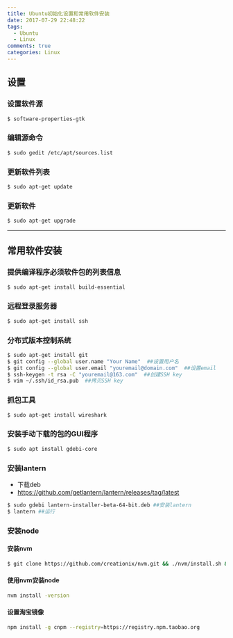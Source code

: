 ```yaml
---
title: Ubuntu初始化设置和常用软件安装
date: 2017-07-29 22:48:22
tags:
  - Ubuntu
  - Linux
comments: true
categories: Linux
---
```

## 设置
### 设置软件源
``` bash
$ software-properties-gtk
```
<!--more-->

### 编辑源命令
``` bash
$ sudo gedit /etc/apt/sources.list
```

### 更新软件列表
```bash
$ sudo apt-get update  
```
### 更新软件
```bash
$ sudo apt-get upgrade  
```

***

## 常用软件安装

### 提供编译程序必须软件包的列表信息
```bash
$ sudo apt-get install build-essential  
```

### 远程登录服务器
```bash
$ sudo apt-get install ssh 
```

### 分布式版本控制系统
```bash
$ sudo apt-get install git 
$ git config --global user.name "Your Name"  ##设置用户名
$ git config --global user.email "youremail@domain.com"  ##设置email
$ ssh-keygen -t rsa -C "youremail@163.com"  ##创建SSH key
$ vim ~/.ssh/id_rsa.pub  ##拷贝SSH key
```

### 抓包工具
```bash
$ sudo apt-get install wireshark  
```

### 安装手动下载的包的GUI程序
```bash
$ sudo apt install gdebi-core 
```

### 安装lantern
* 下载deb 
* https://github.com/getlantern/lantern/releases/tag/latest

```bash
$ sudo gdebi lantern-installer-beta-64-bit.deb ##安装lantern
$ lantern ##运行
```

### 安装node
#### 安装nvm
```bash
$ git clone https://github.com/creationix/nvm.git && ./nvm/install.sh && . ~/.nvm/nvm.sh  && rm –rf ./nvm
```
#### 使用nvm安装node
```bash
nvm install -version
```

#### 设置淘宝镜像
```bash
npm install -g cnpm --registry=https://registry.npm.taobao.org
```